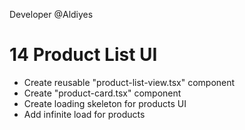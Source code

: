 Developer @Aldiyes

# 14 Product List UI

- Create reusable "product-list-view.tsx" component
- Create "product-card.tsx" component
- Create loading skeleton for products UI
- Add infinite load for products
